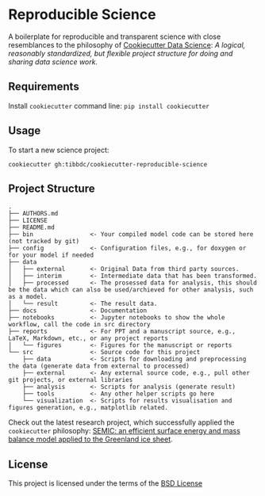 Reproducible Science
====================

A boilerplate for reproducible and transparent science with close resemblances to the philosophy of [Cookiecutter Data Science](https://github.com/drivendata/cookiecutter-data-science): *A logical, reasonably standardized, but flexible project structure for doing and sharing data science work.*

Requirements
------------
Install `cookiecutter` command line: `pip install cookiecutter`    

Usage
-----
To start a new science project:

`cookiecutter gh:tibbdc/cookiecutter-reproducible-science`

Project Structure
-----------------

```
.
├── AUTHORS.md
├── LICENSE
├── README.md
├── bin                <- Your compiled model code can be stored here (not tracked by git)
├── config             <- Configuration files, e.g., for doxygen or for your model if needed
├── data
│   ├── external       <- Original Data from third party sources.
│   ├── interim        <- Intermediate data that has been transformed.
│   ├── processed      <- The prosessed data for analysis, this should be the data which can also be used/archieved for other analysis, such as a model.
│   └── result         <- The result data.
├── docs               <- Documentation
├── notebooks          <- Jupyter notebooks to show the whole workflow, call the code in src directory
├── reports            <- For PPT and a manuscript source, e.g., LaTeX, Markdown, etc., or any project reports
│   └── figures        <- Figures for the manuscript or reports
└── src                <- Source code for this project
    ├── data           <- Scripts for downloading and preprocessing the data (generate data from external to processed)
    ├── external       <- Any external source code, e.g., pull other git projects, or external libraries
    ├── analysis       <- Scripts for analysis (generate result)
    ├── tools          <- Any other helper scripts go here
    └── visualization  <- Scripts for results visualisation and figures generation, e.g., matplotlib related.
```

Check out the latest research project, which successfully applied the `cookiecutter` philosophy: [SEMIC: an efficient surface energy and mass balance model applied to the Greenland ice sheet](https://gitlab.pik-potsdam.de/krapp/semic-project).

License
-------
This project is licensed under the terms of the [BSD License](/LICENSE)
